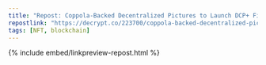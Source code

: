 ```yaml
---
title: "Repost: Coppola-Backed Decentralized Pictures to Launch DCP+ Film Streaming Service - Decrypt"
repostlink: "https://decrypt.co/223700/coppola-backed-decentralized-pictures-film-streaming-service"
tags: [NFT, blockchain]
---
```


{% include embed/linkpreview-repost.html %}
